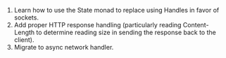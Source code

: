 1. Learn how to use the State monad to replace using Handles in favor of sockets.
2. Add proper HTTP response handling (particularly reading Content-Length to determine reading size in sending the response back to the client).
3. Migrate to async network handler.
